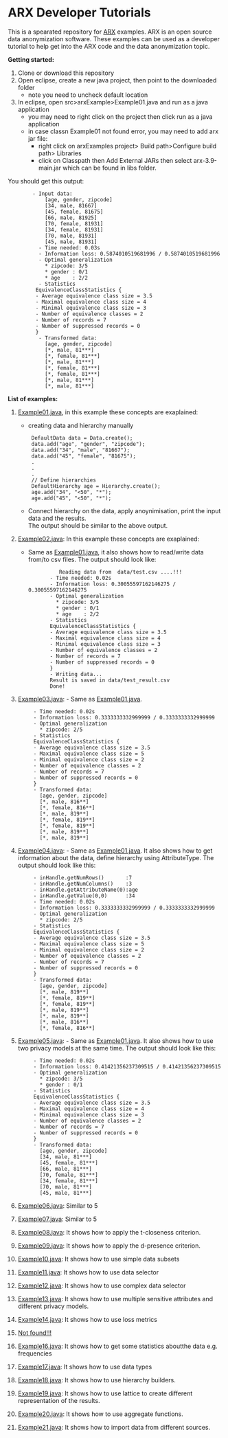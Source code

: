 # ARX Developer Tutorials 

This is a spearated repository for [ARX](https://github.com/arx-deidentifier/arx) examples. ARX is an open source data anonymization software. These examples can be used as a  developer tutorial to help get into the ARX code and the data anonymization topic.

**Getting started:**

1. Clone or download this repository
2. Open eclipse, create a new java project, then point to the downloaded folder
   - note you need to uncheck default location
3. In eclipse, open src>arxExample>Example01.java and run as a java application
   - you may need to right click on the project then click run as a java application
   - in case classn Example01 not found error, you may need to add arx jar file:
     - right click on arxExamples project> Build path>Configure build path> Libraries
     - click on Classpath then Add External JARs then select arx-3.9-main.jar which can be found in libs folder.  
      
You should get this output:

            - Input data:
                [age, gender, zipcode]
                [34, male, 81667]
                [45, female, 81675]
                [66, male, 81925]
                [70, female, 81931]
                [34, female, 81931]
                [70, male, 81931]
                [45, male, 81931]
              - Time needed: 0.03s
              - Information loss: 0.5874010519681996 / 0.5874010519681996
              - Optimal generalization
                * zipcode: 3/5
                * gender : 0/1
                * age    : 2/2
              - Statistics
             EquivalenceClassStatistics {
             - Average equivalence class size = 3.5
             - Maximal equivalence class size = 4
             - Minimal equivalence class size = 3
             - Number of equivalence classes = 2
             - Number of records = 7
             - Number of suppressed records = 0
             }
              - Transformed data:
                [age, gender, zipcode]
                [*, male, 81***]
                [*, female, 81***]
                [*, male, 81***]
                [*, female, 81***]
                [*, female, 81***]
                [*, male, 81***]
                [*, male, 81***]                  

**List of examples:**

1. [Example01.java](https://github.com/iaBIH/arx_examples/blob/master/src/arxExamples/Example01.java), in this example these concepts are exaplained: 
     - creating data and hierarchy manually  

            DefaultData data = Data.create();
            data.add("age", "gender", "zipcode");
            data.add("34", "male", "81667");
            data.add("45", "female", "81675");
            .
            .
            .
            // Define hierarchies
            DefaultHierarchy age = Hierarchy.create();
            age.add("34", "<50", "*");
            age.add("45", "<50", "*");
        
     - Connect hierarchy on the data, apply anoynimisation, print the input data and the results.  
   The output should be similar to the above output.
   
2. [Example02.java](https://github.com/iaBIH/arx_examples/blob/master/src/arxExamples/Example02.java): In this example these concepts are exaplained: 
   - Same as [Example01.java](https://github.com/iaBIH/arx_examples/blob/master/src/arxExamples/Example01.java), it also shows how to read/write data from/to csv files. The output should look like:

                   Reading data from  data/test.csv ....!!!
                - Time needed: 0.02s
                - Information loss: 0.30055597162146275 / 0.30055597162146275
                - Optimal generalization
                  * zipcode: 3/5
                  * gender : 0/1
                  * age    : 2/2
                - Statistics
                EquivalenceClassStatistics {
                - Average equivalence class size = 3.5
                - Maximal equivalence class size = 4
                - Minimal equivalence class size = 3
                - Number of equivalence classes = 2
                - Number of records = 7
                - Number of suppressed records = 0
                }
                - Writing data...
                Result is saved in data/test_result.csv
                Done!

3. [Example03.java](https://github.com/iaBIH/arx_examples/blob/master/src/arxExamples/Example03.java):    - Same as [Example01.java](https://github.com/iaBIH/arx_examples/blob/master/org/deidentifier/arx/examples/Example01.java).

        
            - Time needed: 0.02s
            - Information loss: 0.3333333332999999 / 0.3333333332999999
            - Optimal generalization
              * zipcode: 2/5
            - Statistics
            EquivalenceClassStatistics {
            - Average equivalence class size = 3.5
            - Maximal equivalence class size = 5
            - Minimal equivalence class size = 2
            - Number of equivalence classes = 2
            - Number of records = 7
            - Number of suppressed records = 0
            }
            - Transformed data:
              [age, gender, zipcode]
              [*, male, 816**]
              [*, female, 816**]
              [*, male, 819**]
              [*, female, 819**]
              [*, female, 819**]
              [*, male, 819**]
              [*, male, 819**]
  
4. [Example04.java](https://github.com/iaBIH/arx_examples/blob/master/src/arxExamples/Example04.java):    - Same as [Example01.java](https://github.com/iaBIH/arx_examples/blob/master/src/arxExamples/Example01.java). It also shows how to get information about the data, define hierarchy using AttributeType. The output should look like this: 

            - inHandle.getNumRows()       :7
            - inHandle.getNumColumns()    :3
            - inHandle.getAttributeName(0):age
            - inHandle.getValue(0,0)      :34
            - Time needed: 0.02s
            - Information loss: 0.3333333332999999 / 0.3333333332999999
            - Optimal generalization
              * zipcode: 2/5
            - Statistics
            EquivalenceClassStatistics {
            - Average equivalence class size = 3.5
            - Maximal equivalence class size = 5
            - Minimal equivalence class size = 2
            - Number of equivalence classes = 2
            - Number of records = 7
            - Number of suppressed records = 0
            }
            - Transformed data:
              [age, gender, zipcode]
              [*, male, 819**]
              [*, female, 819**]
              [*, female, 819**]
              [*, male, 819**]
              [*, male, 819**]
              [*, male, 816**]
              [*, female, 816**]

5. [Example05.java](https://github.com/iaBIH/arx_examples/blob/master/src/arxExamples/Example05.java):    - Same as [Example01.java](https://github.com/iaBIH/arx_examples/blob/master/src/arxExamples/Example01.java). It also shows how to use two privacy models at the same time. The output should look like this: 

            - Time needed: 0.02s
            - Information loss: 0.41421356237309515 / 0.41421356237309515
            - Optimal generalization
              * zipcode: 3/5
              * gender : 0/1
            - Statistics
            EquivalenceClassStatistics {
            - Average equivalence class size = 3.5
            - Maximal equivalence class size = 4
            - Minimal equivalence class size = 3
            - Number of equivalence classes = 2
            - Number of records = 7
            - Number of suppressed records = 0
            }
            - Transformed data:
              [age, gender, zipcode]
              [34, male, 81***]
              [45, female, 81***]
              [66, male, 81***]
              [70, female, 81***]
              [34, female, 81***]
              [70, male, 81***]
              [45, male, 81***]
6. [Example06.java](https://github.com/iaBIH/arx_examples/blob/master/src/arxExamples/Example06.java):  Similar to 5 
7. [Example07.java](https://github.com/iaBIH/arx_examples/blob/master/src/arxExamples/Example07.java):  Similar to 5 
8. [Example08.java](https://github.com/iaBIH/arx_examples/blob/master/src/arxExamples/Example08.java):  It shows how to apply the t-closeness criterion. 
9. [Example09.java](https://github.com/iaBIH/arx_examples/blob/master/src/arxExamples/Example09.java):  It shows how to apply the d-presence criterion.
10. [Example10.java](https://github.com/iaBIH/arx_examples/blob/master/src/arxExamples/Example10.java):  It shows how to use simple data subsets 
11. [Example11.java](https://github.com/iaBIH/arx_examples/blob/master/src/arxExamples/Example11.java):  It shows how to use data selector 
12. [Example12.java](https://github.com/iaBIH/arx_examples/blob/master/src/arxExamples/Example12.java):  It shows how to use complex data selector 
13. [Example13.java](https://github.com/iaBIH/arx_examples/blob/master/src/arxExamples/Example13.java):  It shows how to use multiple sensitive attributes and different privacy models.
14. [Example14.java](https://github.com/iaBIH/arx_examples/blob/master/src/arxExamples/Example14.java):  It shows how to use loss metrics 
15. [Not found!!!]()
16. [Example16.java](https://github.com/iaBIH/arx_examples/blob/master/src/arxExamples/Example16.java):  It shows how to get some statistics aboutthe data e.g. frequencies
17. [Example17.java](https://github.com/iaBIH/arx_examples/blob/master/src/arxExamples/Example17.java):  It shows how to use data types 
18. [Example18.java](https://github.com/iaBIH/arx_examples/blob/master/src/arxExamples/Example18.java):  It shows how to use hierarchy builders.
19. [Example19.java](https://github.com/iaBIH/arx_examples/blob/master/src/arxExamples/Example19.java):  It shows how to use lattice to create different representation of the results.
20. [Example20.java](https://github.com/iaBIH/arx_examples/blob/master/src/arxExamples/Example20.java):  It shows how to use aggregate functions.

21. [Example21.java](https://github.com/iaBIH/arx_examples/blob/master/src/arxExamples/Example21.java):  It shows how to import data from different sources.

